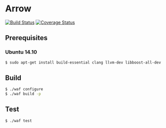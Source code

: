 Arrow
=====
[![Build Status](https://travis-ci.org/arrowlang/arrow.svg?branch=master)](https://travis-ci.org/arrowlang/arrow)
[![Coverage Status](https://coveralls.io/repos/arrowlang/arrow/badge.svg?branch=master)](https://coveralls.io/r/arrowlang/arrow?branch=master)

## Prerequisites

### Ubuntu 14.10

```bash
$ sudo apt-get install build-essential clang llvm-dev libboost-all-dev libgmp-dev libzip-dev
```

## Build

```bash
$ ./waf configure
$ ./waf build -p
```

## Test

```bash
$ ./waf test
```
